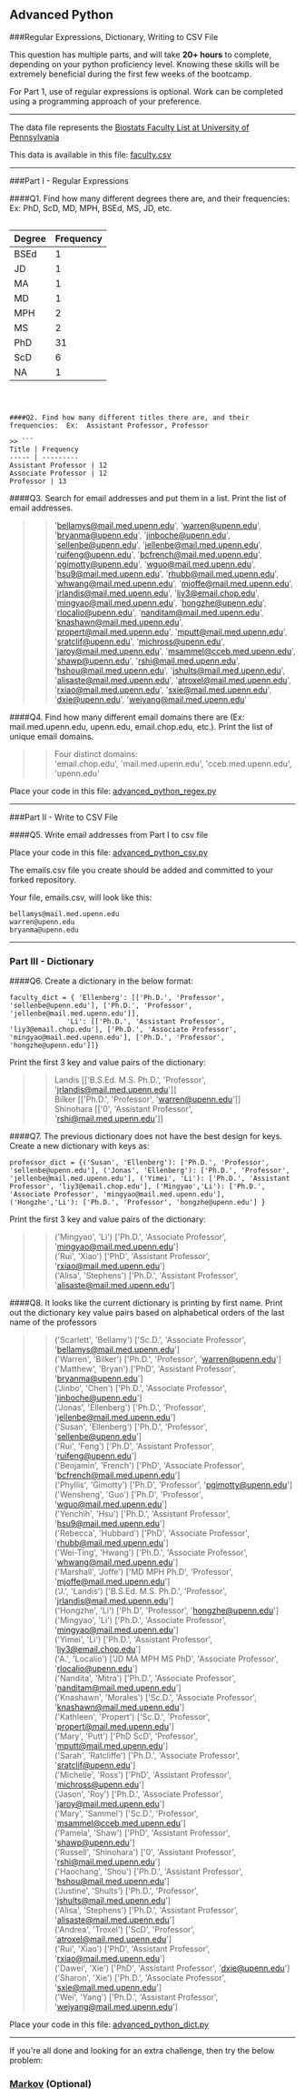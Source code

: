 ## Advanced Python    

###Regular Expressions, Dictionary, Writing to CSV File  

This question has multiple parts, and will take **20+ hours** to complete, depending on your python proficiency level.  Knowing these skills will be extremely beneficial during the first few weeks of the bootcamp.

For Part 1, use of regular expressions is optional.  Work can be completed using a programming approach of your preference. 

---

The data file represents the [Biostats Faculty List at University of Pennsylvania](http://www.med.upenn.edu/cceb/biostat/faculty.shtml)

This data is available in this file:  [faculty.csv](python/faculty.csv)

--- 

###Part I - Regular Expressions  


####Q1. Find how many different degrees there are, and their frequencies: Ex:  PhD, ScD, MD, MPH, BSEd, MS, JD, etc.

>> ```
   Degree | Frequency
   ------ | ---------
   BSEd	  | 1
   JD	  | 1
   MA	  | 1
   MD	  | 1
   MPH	  | 2
   MS	  | 2
   PhD	  | 31
   ScD	  | 6
   NA	  | 1
   ```



####Q2. Find how many different titles there are, and their frequencies:  Ex:  Assistant Professor, Professor

>> ```
   Title | Frequency
   ----- | ---------
   Assistant Professor | 12
   Associate Professor | 12
   Professor | 13
   ```


####Q3. Search for email addresses and put them in a list.  Print the list of email addresses.

>> 'bellamys@mail.med.upenn.edu', 'warren@upenn.edu', 'bryanma@upenn.edu', 'jinboche@upenn.edu', 'sellenbe@upenn.edu', 'jellenbe@mail.med.upenn.edu', 'ruifeng@upenn.edu', 'bcfrench@mail.med.upenn.edu', 'pgimotty@upenn.edu', 'wguo@mail.med.upenn.edu', 'hsu9@mail.med.upenn.edu', 'rhubb@mail.med.upenn.edu', 'whwang@mail.med.upenn.edu', 'mjoffe@mail.med.upenn.edu', 'jrlandis@mail.med.upenn.edu', 'liy3@email.chop.edu', 'mingyao@mail.med.upenn.edu', 'hongzhe@upenn.edu', 'rlocalio@upenn.edu', 'nanditam@mail.med.upenn.edu', 'knashawn@mail.med.upenn.edu', 'propert@mail.med.upenn.edu', 'mputt@mail.med.upenn.edu', 'sratclif@upenn.edu', 'michross@upenn.edu', 'jaroy@mail.med.upenn.edu', 'msammel@cceb.med.upenn.edu', 'shawp@upenn.edu', 'rshi@mail.med.upenn.edu', 'hshou@mail.med.upenn.edu', 'jshults@mail.med.upenn.edu', 'alisaste@mail.med.upenn.edu', 'atroxel@mail.med.upenn.edu', 'rxiao@mail.med.upenn.edu', 'sxie@mail.med.upenn.edu', 'dxie@upenn.edu', 'weiyang@mail.med.upenn.edu'


####Q4. Find how many different email domains there are (Ex:  mail.med.upenn.edu, upenn.edu, email.chop.edu, etc.).  Print the list of unique email domains.

>> Four distinct domains:   
   'email.chop.edu', 'mail.med.upenn.edu', 'cceb.med.upenn.edu', 'upenn.edu'


Place your code in this file: [advanced_python_regex.py](python/advanced_python_regex.py)

---

###Part II - Write to CSV File

####Q5.  Write email addresses from Part I to csv file

Place your code in this file: [advanced_python_csv.py](python/advanced_python_csv.py)

The emails.csv file you create should be added and committed to your forked repository.

Your file, emails.csv, will look like this:
```
bellamys@mail.med.upenn.edu
warren@upenn.edu
bryanma@upenn.edu
```

---

### Part III - Dictionary

####Q6.  Create a dictionary in the below format:
```
faculty_dict = { 'Ellenberg': [['Ph.D.', 'Professor', 'sellenbe@upenn.edu'], ['Ph.D.', 'Professor', 'jellenbe@mail.med.upenn.edu']],
              'Li': [['Ph.D.', 'Assistant Professor', 'liy3@email.chop.edu'], ['Ph.D.', 'Associate Professor', 'mingyao@mail.med.upenn.edu'], ['Ph.D.', 'Professor', 'hongzhe@upenn.edu']]}
```
Print the first 3 key and value pairs of the dictionary:

>> Landis [['B.S.Ed. M.S. Ph.D.', 'Professor', 'jrlandis@mail.med.upenn.edu']]   
   Bilker [['Ph.D.', 'Professor', 'warren@upenn.edu']]   
   Shinohara [['0', 'Assistant Professor', 'rshi@mail.med.upenn.edu']]


####Q7.  The previous dictionary does not have the best design for keys.  Create a new dictionary with keys as:

```
professor_dict = {('Susan', 'Ellenberg'): ['Ph.D.', 'Professor', 'sellenbe@upenn.edu'], ('Jonas', 'Ellenberg'): ['Ph.D.', 'Professor', 'jellenbe@mail.med.upenn.edu'], ('Yimei', 'Li'): ['Ph.D.', 'Assistant Professor', 'liy3@email.chop.edu'], ('Mingyao','Li'): ['Ph.D.', 'Associate Professor', 'mingyao@mail.med.upenn.edu'], ('Hongzhe','Li'): ['Ph.D.', 'Professor', 'hongzhe@upenn.edu'] }
```

Print the first 3 key and value pairs of the dictionary:

>> ('Mingyao', 'Li') ['Ph.D.', 'Associate Professor', 'mingyao@mail.med.upenn.edu']   
('Rui', 'Xiao') ['PhD', 'Assistant Professor', 'rxiao@mail.med.upenn.edu']   
('Alisa', 'Stephens') ['Ph.D.', 'Assistant Professor', 'alisaste@mail.med.upenn.edu']   


####Q8.  It looks like the current dictionary is printing by first name.  Print out the dictionary key value pairs based on alphabetical orders of the last name of the professors

>> ('Scarlett', 'Bellamy') ['Sc.D.', 'Associate Professor', 'bellamys@mail.med.upenn.edu']   
('Warren', 'Bilker') ['Ph.D.', 'Professor', 'warren@upenn.edu']   
('Matthew', 'Bryan') ['PhD', 'Assistant Professor', 'bryanma@upenn.edu']   
('Jinbo', 'Chen') ['Ph.D.', 'Associate Professor', 'jinboche@upenn.edu']   
('Jonas', 'Ellenberg') ['Ph.D.', 'Professor', 'jellenbe@mail.med.upenn.edu']   
('Susan', 'Ellenberg') ['Ph.D.', 'Professor', 'sellenbe@upenn.edu']   
('Rui', 'Feng') ['Ph.D', 'Assistant Professor', 'ruifeng@upenn.edu']   
('Benjamin', 'French') ['PhD', 'Associate Professor', 'bcfrench@mail.med.upenn.edu']   
('Phyllis', 'Gimotty') ['Ph.D', 'Professor', 'pgimotty@upenn.edu']   
('Wensheng', 'Guo') ['Ph.D', 'Professor', 'wguo@mail.med.upenn.edu']   
('Yenchih', 'Hsu') ['Ph.D.', 'Assistant Professor', 'hsu9@mail.med.upenn.edu']   
('Rebecca', 'Hubbard') ['PhD', 'Associate Professor', 'rhubb@mail.med.upenn.edu']   
('Wei-Ting', 'Hwang') ['Ph.D.', 'Associate Professor', 'whwang@mail.med.upenn.edu']   
('Marshall', 'Joffe') ['MD MPH Ph.D', 'Professor', 'mjoffe@mail.med.upenn.edu']   
('J.', 'Landis') ['B.S.Ed. M.S. Ph.D.', 'Professor', 'jrlandis@mail.med.upenn.edu']   
('Hongzhe', 'Li') ['Ph.D', 'Professor', 'hongzhe@upenn.edu']   
('Mingyao', 'Li') ['Ph.D.', 'Associate Professor', 'mingyao@mail.med.upenn.edu']   
('Yimei', 'Li') ['Ph.D.', 'Assistant Professor', 'liy3@email.chop.edu']   
('A.', 'Localio') ['JD MA MPH MS PhD', 'Associate Professor', 'rlocalio@upenn.edu']   
('Nandita', 'Mitra') ['Ph.D.', 'Associate Professor', 'nanditam@mail.med.upenn.edu']   
('Knashawn', 'Morales') ['Sc.D.', 'Associate Professor', 'knashawn@mail.med.upenn.edu']   
('Kathleen', 'Propert') ['Sc.D.', 'Professor', 'propert@mail.med.upenn.edu']   
('Mary', 'Putt') ['PhD ScD', 'Professor', 'mputt@mail.med.upenn.edu']   
('Sarah', 'Ratcliffe') ['Ph.D.', 'Associate Professor', 'sratclif@upenn.edu']   
('Michelle', 'Ross') ['PhD', 'Assistant Professor', 'michross@upenn.edu']   
('Jason', 'Roy') ['Ph.D.', 'Associate Professor', 'jaroy@mail.med.upenn.edu']   
('Mary', 'Sammel') ['Sc.D.', 'Professor', 'msammel@cceb.med.upenn.edu']   
('Pamela', 'Shaw') ['PhD', 'Assistant Professor', 'shawp@upenn.edu']   
('Russell', 'Shinohara') ['0', 'Assistant Professor', 'rshi@mail.med.upenn.edu']   
('Haochang', 'Shou') ['Ph.D.', 'Assistant Professor', 'hshou@mail.med.upenn.edu']   
('Justine', 'Shults') ['Ph.D.', 'Professor', 'jshults@mail.med.upenn.edu']   
('Alisa', 'Stephens') ['Ph.D.', 'Assistant Professor', 'alisaste@mail.med.upenn.edu']   
('Andrea', 'Troxel') ['ScD', 'Professor', 'atroxel@mail.med.upenn.edu']   
('Rui', 'Xiao') ['PhD', 'Assistant Professor', 'rxiao@mail.med.upenn.edu']   
('Dawei', 'Xie') ['PhD', 'Assistant Professor', 'dxie@upenn.edu']   
('Sharon', 'Xie') ['Ph.D.', 'Associate Professor', 'sxie@mail.med.upenn.edu']   
('Wei', 'Yang') ['Ph.D.', 'Assistant Professor', 'weiyang@mail.med.upenn.edu']

Place your code in this file: [advanced_python_dict.py](python/advanced_python_dict.py)

--- 

If you're all done and looking for an extra challenge, then try the below problem:  

### [Markov](python/markov.py) (Optional)

